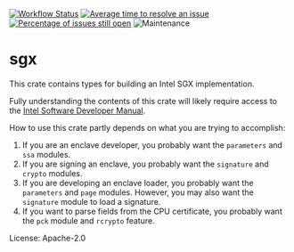 [![Workflow Status](https://github.com/enarx/sgx/workflows/test/badge.svg)](https://github.com/enarx/sgx/actions?query=workflow%3A%22test%22)
[![Average time to resolve an issue](https://isitmaintained.com/badge/resolution/enarx/sgx.svg)](https://isitmaintained.com/project/enarx/sgx "Average time to resolve an issue")
[![Percentage of issues still open](https://isitmaintained.com/badge/open/enarx/sgx.svg)](https://isitmaintained.com/project/enarx/sgx "Percentage of issues still open")
![Maintenance](https://img.shields.io/badge/maintenance-activly--developed-brightgreen.svg)

# sgx

This crate contains types for building an Intel SGX implementation.

Fully understanding the contents of this crate will likely require access
to the [Intel Software Developer Manual](https://software.intel.com/content/www/us/en/develop/articles/intel-sdm.html).

How to use this crate partly depends on what you are trying to accomplish:

  1. If you are an enclave developer, you probably want the `parameters`
     and `ssa` modules.
  2. If you are signing an enclave, you probably want the `signature` and
     `crypto` modules.
  3. If you are developing an enclave loader, you probably want the
     `parameters` and `page` modules. However, you may also want the
     `signature` module to load a signature.
  4. If you want to parse fields from the CPU certificate, you probably
     want the `pck` module and `rcrypto` feature.

License: Apache-2.0
